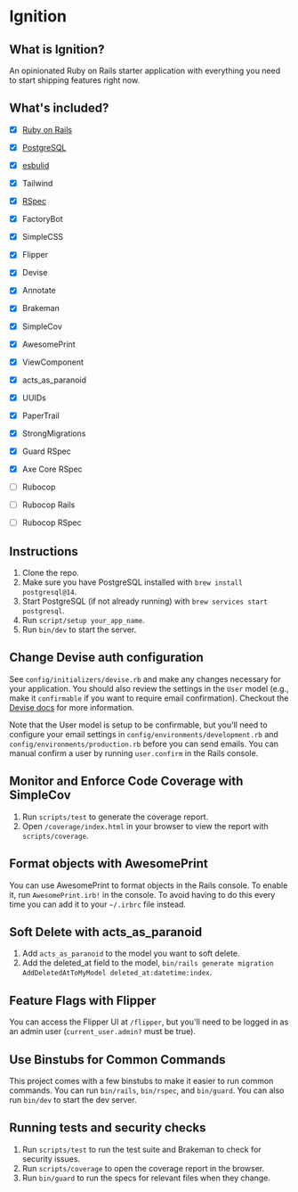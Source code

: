 # Ignition

## What is Ignition?
An opinionated Ruby on Rails starter application with everything you need to start shipping features right now.

## What's included?

- [x] [Ruby on Rails](https://rubyonrails.org/)
- [x] [PostgreSQL](https://www.postgresql.org/)
- [x] [esbulid](https://esbuild.github.io/)
- [x] Tailwind
- [x] [RSpec](https://rspec.info/)
- [x] FactoryBot
- [x] SimpleCSS
- [x] Flipper
- [x] Devise
- [x] Annotate
- [x] Brakeman
- [x] SimpleCov
- [x] AwesomePrint
- [x] ViewComponent
- [x] acts_as_paranoid
- [x] UUIDs
- [x] PaperTrail
- [x] StrongMigrations
- [x] Guard RSpec
- [x] Axe Core RSpec
- [ ] Rubocop
- [ ] Rubocop Rails
- [ ] Rubocop RSpec


## Instructions
1. Clone the repo.
2. Make sure you have PostgreSQL installed with `brew install postgresql@14`.
3. Start PostgreSQL (if not already running) with `brew services start postgresql`.
4. Run `script/setup your_app_name`.
5. Run `bin/dev` to start the server.

## Change Devise auth configuration
See `config/initializers/devise.rb` and make any changes necessary for your application. You should also review the settings in the `User` model (e.g., make it `confirmable` if you want to require email confirmation). Checkout the [Devise docs](https://github.com/heartcombo/devise#starting-with-rails) for more information.

Note that the User model is setup to be confirmable, but you'll need to configure your email settings in `config/environments/development.rb` and `config/environments/production.rb` before you can send emails. You can manual confirm a user by running `user.confirm` in the Rails console.

## Monitor and Enforce Code Coverage with SimpleCov
1. Run `scripts/test` to generate the coverage report.
2. Open `/coverage/index.html` in your browser to view the report with `scripts/coverage`.

## Format objects with AwesomePrint
You can use AwesomePrint to format objects in the Rails console. To enable it, run `AwesomePrint.irb!` in the console. To avoid having to do this every time you can add it to your `~/.irbrc` file instead.

## Soft Delete with acts_as_paranoid
1. Add `acts_as_paranoid` to the model you want to soft delete.
2. Add the deleted_at field to the model, `bin/rails generate migration AddDeletedAtToMyModel deleted_at:datetime:index`.

## Feature Flags with Flipper
You can access the Flipper UI at `/flipper`, but you'll need to be logged in as an admin user (`current_user.admin?` must be true).

## Use Binstubs for Common Commands
This project comes with a few binstubs to make it easier to run common commands. You can run `bin/rails`, `bin/rspec`, and `bin/guard`. You can also run `bin/dev` to start the dev server.

## Running tests and security checks
1. Run `scripts/test` to run the test suite and Brakeman to check for security issues.
2. Run `scripts/coverage` to open the coverage report in the browser.
3. Run `bin/guard` to run the specs for relevant files when they change.